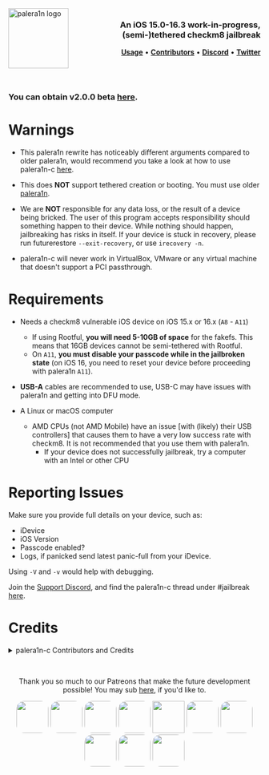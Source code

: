 <img align="left" height="120" src="https://cdn.discordapp.com/attachments/1017854329887129611/1073858292159352862/thing.png" alt="palera1n logo" style="float: left;"/>
<h3 align="right">An iOS 15.0-16.3 work-in-progress, <br>(semi-)tethered checkm8 jailbreak</h3> 

<p  align="right" >
  <strong><a  href="https://cdn.nickchan.lol/palera1n/c-rewrite/releases/v2.0.0-beta.1/palera1n.1.html">Usage</a></strong>
  •
  <strong><a  href="https://github.com/palera1n/palera1n-c/graphs/contributors">Contributors</a></strong>
  •
  <strong><a  href="https://dsc.gg/palera1n">Discord</a></strong>
  •
  <strong><a  href="https://twitter.com/palera1n">Twitter</a></strong>
</p>
<div class="clear"></div>
<br></br>

### You can obtain v2.0.0 beta [here](https://github.com/palera1n/palera1n-c/releases).

# Warnings
- This palera1n rewrite has noticeably different arguments compared to older palera1n, would recommend you take a look at how to use palera1n-c [here](https://cdn.nickchan.lol/palera1n/c-rewrite/releases/v2.0.0-beta.1/palera1n.1.html).

- This does **NOT** support tethered creation or booting. You must use older [palera1n](https://github.com/palera1n/palera1n).

- We are **NOT** responsible for any data loss, or the result of a device being bricked. The user of this program accepts responsibility should something happen to their device. While nothing should happen, jailbreaking has risks in itself. If your device is stuck in recovery, please run futurerestore `--exit-recovery`, or use `irecovery -n`.

- palera1n-c will never work in VirtualBox, VMware or any virtual machine that doesn't support a PCI passthrough.

# Requirements
- Needs a checkm8 vulnerable iOS device on iOS 15.x or 16.x (`A8` - `A11`)
	-	If using Rootful, **you will need 5-10GB of space** for the fakefs. This means that 16GB devices cannot be semi-tethered with Rootful.
	- On `A11`, **you must disable your passcode while in the jailbroken state** (on iOS 16, you need to reset your device before proceeding with palera1n `A11`).

- **USB-A** cables are recommended to use, USB-C may have issues with palera1n and getting into DFU mode.

- A Linux or macOS computer
	- AMD CPUs (not AMD Mobile) have an issue [with (likely) their USB controllers] that causes them to have a very low success rate with checkm8. It is not recommended that you use them with palera1n.
		- If your device does not successfully jailbreak, try a computer with an Intel or other CPU

# Reporting Issues

Make sure you provide full details on your device, such as:
- iDevice
- iOS Version
- Passcode enabled?
- Logs, if panicked send latest panic-full from your iDevice.

Using `-V` and `-v` would help with debugging.

Join the [Support Discord](https://dsc.gg/palera1n), and find the palera1n-c thread under #jailbreak [here](https://discord.com/channels/1028398973452570725/1074251283143344180).

# Credits
<details><summary>palera1n-c Contributors and Credits</summary>
<p>

- [Nebula](https://github.com/itsnebulalol), palera1n owner and Python rewrite lead developer
- [Mineek](https://github.com/mineek)
- [Tom](https://github.com/guacaplushy) for updated ploosh kpf
- [Lakhan Lothiyi](https://github.com/llsc12) for palera1n loader app
- [checkra1n](https://github.com/checkra1n) for the base of the kpf
- [the Procursus Team](https://github.com/ProcursusTeam) for the amazing [bootstrap](https://github.com/ProcursusTeam/Procursus)
- [Évelyne](https://github.com/evelyneee) for [ElleKit](https://github.com/evelyneee/ellekit), rootless tweak injection
- [Sam Bingner](https://github.com/sbingner) for [Substitute](https://github.com/sbingner/substitute), rootful tweak injection

</details>
</p>

<br>
<p align="center">
Thank you so much to our Patreons that make the future development possible! You may sub <a href="https://patreon.com/palera1n">here</a>, if you'd like to.</br>
</p>
<p align="center">
<a href="https://github.com/samh06"><img width=64 style="border-radius: 25%;" src="https://user-images.githubusercontent.com/18669106/206333607-881d7ca1-f3bf-4e18-b620-25de0c527315.png"></img></a>
<a href="https://havoc.app"><img width=64 style="border-radius: 25%;" src="https://docs.havoc.app/img/standard_icon.png"></img></a>
<a href="https://twitter.com/yyyyyy_public"><img width=64 style="border-radius: 25%;" src="https://cdn.discordapp.com/attachments/1054239098006683688/1072587455779328040/image.png?size=400"></img></a>
<a href="https://twitter.com/0xSp00kyb0t"><img width=64 style="border-radius: 25%;" src="https://pbs.twimg.com/profile_images/1603601553226620935/1t4yD1bD_400x400.jpg"></img></a>
<a href="https://chariz.com"><img width=64 src="https://chariz.com/img/favicon.png"></img></a>
<a href="https://twitter.com/stars6220"><img width=64 style="border-radius: 25%;" src="https://pbs.twimg.com/profile_images/1621062976982728706/pWVZQ-NO_400x400.jpg"></img></a>
<a href="https://github.com/beast9265"><img width=64 style="border-radius: 25%;" src="https://avatars.githubusercontent.com/u/79794946?v=4"></img></a>
<a href="https://twitter.com/0x7FF7"><img width=64 style="border-radius: 25%;" src="https://pbs.twimg.com/profile_images/1616888462665306113/AsjJvtyt_400x400.jpg"></img></a>
<a href="https://sideloadly.io/"><img width=64 style="border-radius: 25%;" src="https://sideloadly.io/icon.png"></img></a>
<a href="https://blog.stevesec.com/"><img width=64 style="border-radius: 25%;"  src="https://blog.stevesec.com/img/avatar.jpg"></img></a>
</p>
